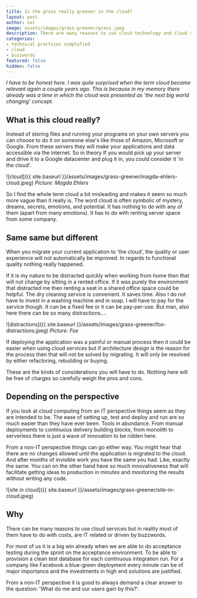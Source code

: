```yaml
---
title: Is the grass really greener in the cloud?
layout: post
author: sal
image: assets/images/grass-greener/grass.jpeg
description: There are many reasons to use cloud technology and cloud services but using them doesn't mean your products will automaticly be better.
categories:
- technical practices simplyfied
- cloud
- buzzwords
featured: false
hidden: false
---
```


*I have to be honest here. I was quite surprised when the term cloud became relevant again a couple years ago. This is because in my memory there already was a time in which the cloud was presented as 'the next big world changing' concept.*

## What is this cloud really?

Instead of storing files and running your programs on your own servers you can choose to do it on someone else's like those of Amazon, Microsoft or Google. From these servers they will make your applications and data accessible via the internet. So in theory If you would pick up your server and drive it to a Google datacenter and plug it in, you could consider it 'in the cloud'.

![cloud]({{ site.baseurl }}/assets/images/grass-greener/magda-ehlers-cloud.jpeg)
*Picture: Magda Ehlers*

So I find the whole term cloud a bit misleading and makes it seem so much more vague than it really is. The word cloud is often symbolic of mystery, dreams, secrets, emotions, and potential.
It has nothing to do with any of them (apart from many emotions). It has to do with renting server space from some company.

## Same same but different

When you migrate your current application to 'the cloud', the quality or user experience will not automatically be improved. In regards to functional quality nothing really happened.

If it is my nature to be distracted quickly when working from home then that will not change by sitting in a rented office. If it was purely the environment that distracted me then renting a seat in a shared office space could be helpful. The dry cleaning service is convenient. It saves time. Also I do not have to invest in a washing machine and in soap. I will have to pay for the service though. It can be a fixed fee or it can be pay-per-use. But man, also here there can be so many distractions….

![distractions]({{ site.baseurl }}/assets/images/grass-greener/fox-distractions.jpeg)
*Picture: Fox*

If deploying the application was a painful or manual process then it could be easier when using cloud services but if architecture design is the reason for the process then that will not be solved by migrating. It will only be resolved by either refactoring, rebuilding or buying.

These are the kinds of considerations you will have to do. Nothing here will be free of charges so carefully weigh the pros and cons.

## Depending on the perspective

If you look at cloud computing from an IT perspective things seem as they are intended to be. The ease of setting up, test and deploy and run are so much easier than they have ever been. Tools in abundance. From manual deployments to continuous delivery building blocks, from monolith to serverless there is just a wave of innovation to be ridden here.


From a non-IT perspective things can go either way. You might hear that there are no changes allowed until the application is migrated to the cloud. And after months of invisible work you have the same you had. Like, exactly the same. You can on the other hand have so much innovativeness that will facilitate getting ideas to production in minutes and monitoring the results without writing any code.

![site in cloud]({{ site.baseurl }}/assets/images/grass-greener/site-in-cloud.jpeg)

## Why

There can be many reasons to use cloud services but in reality most of them have to do with costs, are IT related or driven by buzzwords.

For most of us it is a big win already when we are able to do acceptance testing during the sprint on the acceptance environment. To be able to provision a clean test database for each continuous integration run. For a company like Facebook a blue-green deployment every minute can be of major importance and the investments in high end solutions are justified.

From a non-IT perspective it is good to always demand a clear answer to the question: 'What do me and our users gain by this?'.

